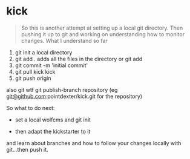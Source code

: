 kick
====

> So this is another attempt at setting up a local git directory. Then pushing it up to git and working on understanding how to monitor changes.
> What I understand so far
1.  git init a local directory
2. git add .   adds all the files in the directory  or git add <files>
3. git commit -m 'initial commit'
4. git pull kick kick
5. git push origin <branch>


also git wtf
git publish-branch repository   (eg git@github.com:pointdexter/kick.git  for the repository)


So what to do next:

+ set a local wolfcms and git init 

+ then adapt the kickstarter to it

and learn about branches and how to follow your changes locally with git...then push it.
